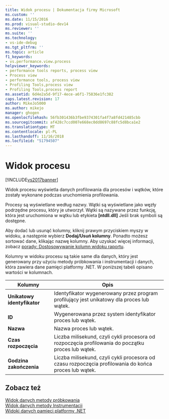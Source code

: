 ```yaml
---
title: Widok procesu | Dokumentacja firmy Microsoft
ms.custom: ''
ms.date: 11/15/2016
ms.prod: visual-studio-dev14
ms.reviewer: ''
ms.suite: ''
ms.technology:
- vs-ide-debug
ms.tgt_pltfrm: ''
ms.topic: article
f1_keywords:
- vs.performance.view.process
helpviewer_keywords:
- performance tools reports, process view
- Process view
- performance tools, process view
- Profiling Tools,process view
- Profiling Tools,process report
ms.assetid: 6d4e2a5d-9f17-4ece-a6f1-75836e1fc382
caps.latest.revision: 17
author: MikeJo5000
ms.author: mikejo
manager: ghogen
ms.openlocfilehash: 56fb301436b3fbe9374301fa4f7a8fd421485cbb
ms.sourcegitcommit: af428c7ccd007e668ec0dd8697c88fc5d8bca1e2
ms.translationtype: MT
ms.contentlocale: pl-PL
ms.lasthandoff: 11/16/2018
ms.locfileid: "51794507"
---
```

# <a name="process-view"></a>Widok procesu
[!INCLUDE[vs2017banner](../includes/vs2017banner.md)]

Widok procesu wyświetla danych profilowania dla procesów i wątków, które zostały wykonane podczas uruchomienia profilowania.  
  
 Procesy są wyświetlane według nazwy. Wątki są wyświetlane jako węzły podrzędne procesu, który je utworzył. Wątki są nazywane przez funkcję, która jest uruchomiona w wątku lub etykieta **[ntdll.dll]** Jeśli brak symboli są dostępne.  
  
 Aby dodać lub usunąć kolumny, kliknij prawym przyciskiem myszy w widoku, a następnie wybierz **Dodaj/Usuń kolumny**. Ponadto możesz sortować dane, klikając nazwę kolumny. Aby uzyskać więcej informacji, zobacz [porady: Dostosowywanie kolumn widoku raportu](../profiling/how-to-customize-report-view-columns.md).  
  
 Kolumny w widoku procesu są takie same dla danych, który jest generowany przy użyciu metody próbkowania i instrumentacji i danych, która zawiera dane pamięci platformy .NET. W poniższej tabeli opisano wartości w kolumnach.  
  
|Kolumny|Opis|  
|------------|-----------------|  
|**Unikatowy identyfikator**|Identyfikator wygenerowany przez program profilujący jest unikatowy dla proces lub wątek.|  
|**ID**|Wygenerowana przez system identyfikator proces lub wątek.|  
|**Nazwa**|Nazwa proces lub wątek.|  
|**Czas rozpoczęcia**|Liczba milisekund, czyli cykli procesora od rozpoczęcia profilowania do początku proces lub wątek.|  
|**Godzina zakończenia**|Liczba milisekund, czyli cykli procesora od czasu rozpoczęcia profilowania do końca proces lub wątek.|  
  
## <a name="see-also"></a>Zobacz też  
 [Widok danych metody próbkowania](../profiling/profiler-sampling-method-data-views.md)   
 [Widok danych metody Instrumentacji](../profiling/instrumentation-method-data-views.md)   
 [Widoki danych pamięci platformy .NET](../profiling/dotnet-memory-data-views.md)



